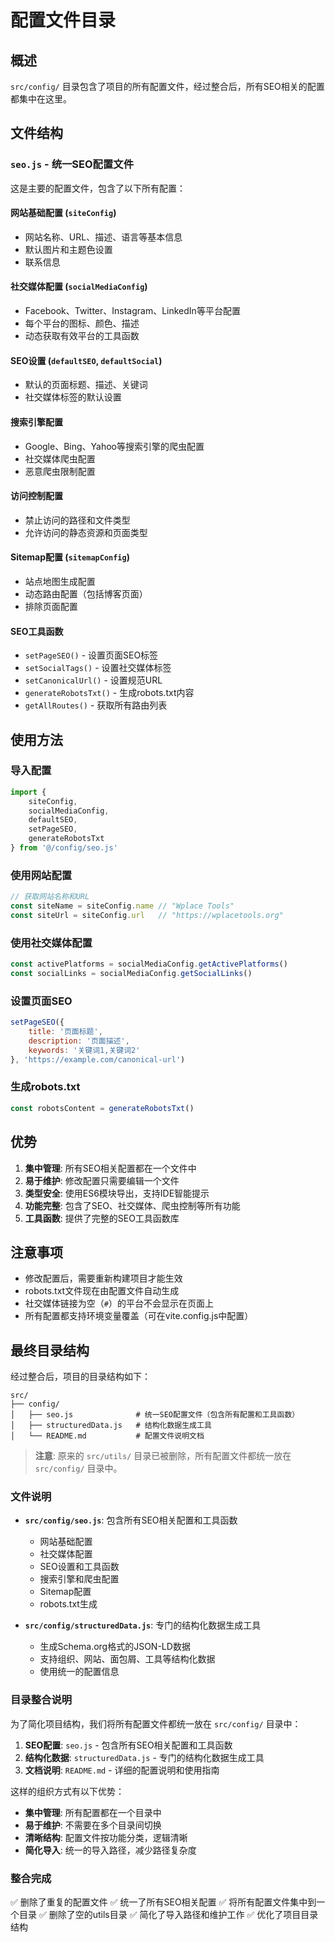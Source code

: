# 配置文件目录

## 概述
`src/config/` 目录包含了项目的所有配置文件，经过整合后，所有SEO相关的配置都集中在这里。

## 文件结构

### `seo.js` - 统一SEO配置文件
这是主要的配置文件，包含了以下所有配置：

#### 网站基础配置 (`siteConfig`)
- 网站名称、URL、描述、语言等基本信息
- 默认图片和主题色设置
- 联系信息

#### 社交媒体配置 (`socialMediaConfig`)
- Facebook、Twitter、Instagram、LinkedIn等平台配置
- 每个平台的图标、颜色、描述
- 动态获取有效平台的工具函数

#### SEO设置 (`defaultSEO`, `defaultSocial`)
- 默认的页面标题、描述、关键词
- 社交媒体标签的默认设置

#### 搜索引擎配置
- Google、Bing、Yahoo等搜索引擎的爬虫配置
- 社交媒体爬虫配置
- 恶意爬虫限制配置

#### 访问控制配置
- 禁止访问的路径和文件类型
- 允许访问的静态资源和页面类型

#### Sitemap配置 (`sitemapConfig`)
- 站点地图生成配置
- 动态路由配置（包括博客页面）
- 排除页面配置

#### SEO工具函数
- `setPageSEO()` - 设置页面SEO标签
- `setSocialTags()` - 设置社交媒体标签
- `setCanonicalUrl()` - 设置规范URL
- `generateRobotsTxt()` - 生成robots.txt内容
- `getAllRoutes()` - 获取所有路由列表

## 使用方法

### 导入配置
```javascript
import { 
    siteConfig, 
    socialMediaConfig, 
    defaultSEO,
    setPageSEO,
    generateRobotsTxt 
} from '@/config/seo.js'
```

### 使用网站配置
```javascript
// 获取网站名称和URL
const siteName = siteConfig.name // "Wplace Tools"
const siteUrl = siteConfig.url   // "https://wplacetools.org"
```

### 使用社交媒体配置
```javascript
const activePlatforms = socialMediaConfig.getActivePlatforms()
const socialLinks = socialMediaConfig.getSocialLinks()
```

### 设置页面SEO
```javascript
setPageSEO({
    title: '页面标题',
    description: '页面描述',
    keywords: '关键词1,关键词2'
}, 'https://example.com/canonical-url')
```

### 生成robots.txt
```javascript
const robotsContent = generateRobotsTxt()
```

## 优势

1. **集中管理**: 所有SEO相关配置都在一个文件中
2. **易于维护**: 修改配置只需要编辑一个文件
3. **类型安全**: 使用ES6模块导出，支持IDE智能提示
4. **功能完整**: 包含了SEO、社交媒体、爬虫控制等所有功能
5. **工具函数**: 提供了完整的SEO工具函数库

## 注意事项

- 修改配置后，需要重新构建项目才能生效
- robots.txt文件现在由配置文件自动生成
- 社交媒体链接为空（`#`）的平台不会显示在页面上
- 所有配置都支持环境变量覆盖（可在vite.config.js中配置）

## 最终目录结构

经过整合后，项目的目录结构如下：

```
src/
├── config/
│   ├── seo.js              # 统一SEO配置文件（包含所有配置和工具函数）
│   ├── structuredData.js   # 结构化数据生成工具
│   └── README.md           # 配置文件说明文档
```

> **注意**: 原来的 `src/utils/` 目录已被删除，所有配置文件都统一放在 `src/config/` 目录中。

### 文件说明

- **`src/config/seo.js`**: 包含所有SEO相关配置和工具函数
  - 网站基础配置
  - 社交媒体配置
  - SEO设置和工具函数
  - 搜索引擎和爬虫配置
  - Sitemap配置
  - robots.txt生成

- **`src/config/structuredData.js`**: 专门的结构化数据生成工具
  - 生成Schema.org格式的JSON-LD数据
  - 支持组织、网站、面包屑、工具等结构化数据
  - 使用统一的配置信息

### 目录整合说明

为了简化项目结构，我们将所有配置文件都统一放在 `src/config/` 目录中：

1. **SEO配置**: `seo.js` - 包含所有SEO相关配置和工具函数
2. **结构化数据**: `structuredData.js` - 专门的结构化数据生成工具
3. **文档说明**: `README.md` - 详细的配置说明和使用指南

这样的组织方式有以下优势：
- **集中管理**: 所有配置都在一个目录中
- **易于维护**: 不需要在多个目录间切换
- **清晰结构**: 配置文件按功能分类，逻辑清晰
- **简化导入**: 统一的导入路径，减少路径复杂度

### 整合完成

✅ 删除了重复的配置文件
✅ 统一了所有SEO相关配置
✅ 将所有配置文件集中到一个目录
✅ 删除了空的utils目录
✅ 简化了导入路径和维护工作
✅ 优化了项目目录结构
